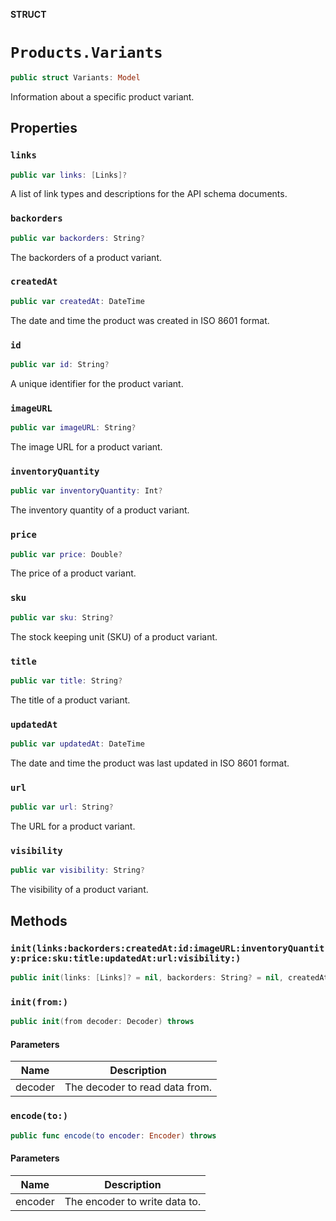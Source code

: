 **STRUCT**

# `Products.Variants`

```swift
public struct Variants: Model
```

Information about a specific product variant.

## Properties
### `links`

```swift
public var links: [Links]?
```

A list of link types and descriptions for the API schema documents.

### `backorders`

```swift
public var backorders: String?
```

The backorders of a product variant.

### `createdAt`

```swift
public var createdAt: DateTime
```

The date and time the product was created in ISO 8601 format.

### `id`

```swift
public var id: String?
```

A unique identifier for the product variant.

### `imageURL`

```swift
public var imageURL: String?
```

The image URL for a product variant.

### `inventoryQuantity`

```swift
public var inventoryQuantity: Int?
```

The inventory quantity of a product variant.

### `price`

```swift
public var price: Double?
```

The price of a product variant.

### `sku`

```swift
public var sku: String?
```

The stock keeping unit (SKU) of a product variant.

### `title`

```swift
public var title: String?
```

The title of a product variant.

### `updatedAt`

```swift
public var updatedAt: DateTime
```

The date and time the product was last updated in ISO 8601 format.

### `url`

```swift
public var url: String?
```

The URL for a product variant.

### `visibility`

```swift
public var visibility: String?
```

The visibility of a product variant.

## Methods
### `init(links:backorders:createdAt:id:imageURL:inventoryQuantity:price:sku:title:updatedAt:url:visibility:)`

```swift
public init(links: [Links]? = nil, backorders: String? = nil, createdAt: Date? = nil, id: String? = nil, imageURL: String? = nil, inventoryQuantity: Int? = nil, price: Double? = nil, sku: String? = nil, title: String? = nil, updatedAt: Date? = nil, url: String? = nil, visibility: String? = nil)
```

### `init(from:)`

```swift
public init(from decoder: Decoder) throws
```

#### Parameters

| Name | Description |
| ---- | ----------- |
| decoder | The decoder to read data from. |

### `encode(to:)`

```swift
public func encode(to encoder: Encoder) throws
```

#### Parameters

| Name | Description |
| ---- | ----------- |
| encoder | The encoder to write data to. |